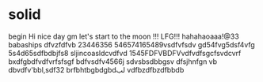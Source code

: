 # solid
begin
Hi
nice day
gm
let's start
to the moon !!!
LFG!!!
hahahaoaaa!@33
babaships
dfvzfdfvb
23446356
546574165489vsdfvfsdv
gd54fvg5dsf4vfg
5s4d65sdfbdbjfs8
sljincoasldcvdfvd
1545FDFVBDFVvdfvdfsgcfsvdcvrf
bxdfgbdfvdfvrfsfsgf
bdfvsdfv4566j
sdvsbsdbbgsv dfsjhnfgn
vb dbvdfv'bbl,sdf32
brfbhtbgbdgbdلب
vdfbzdfbzdfbbdb
